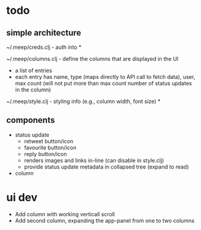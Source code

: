 # todo


## simple architecture

~/.meep/creds.clj - auth into
  *

~/.meep/columns.clj - define the columns that are displayed in the UI
  * a list of entries
  * each entry has name, type (maps directly to API call to fetch data),
    user, max count (will not put more than max count number of status updates
    in the column)

~/.meep/style.clj - styling info (e.g., column width, font size)
  *


## components

* status update
  * retweet button/icon
  * favourite button/icon
  * reply button/icon
  * renders images and links in-line (can disable in style.clj)
  * provide status update metadata in collapsed tree (expand to read)
* column


# ui dev

* Add column with working verticall scroll
* Add second column, expanding the app-panel from one to two columns
